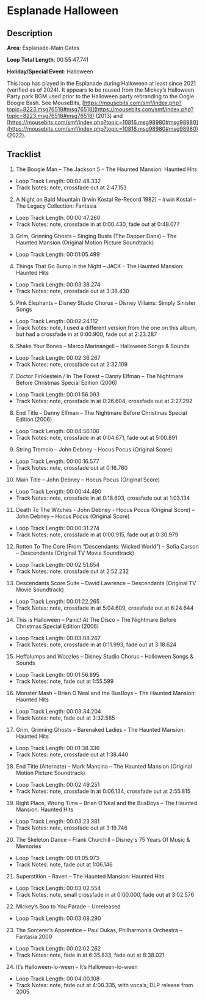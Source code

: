 # Esplanade Halloween

## Description

**Area**: Esplanade-Main Gates

**Loop Total Length**: 00:55:47.741

**Holiday/Special Event**: Halloween

This loop has played in the Esplanade during Halloween at least since 2021 (verified as of 2024). It appears to be reused from the Mickey’s Halloween Party park BGM used prior to the Halloween party rebranding to the Oogie Boogie Bash. See MouseBits, [https://mousebits.com/smf/index.php?topic=8223.msg76518#msg76518](https://mousebits.com/smf/index.php?topic=8223.msg76518#msg76518) (2013) and [https://mousebits.com/smf/index.php?topic=10816.msg98980#msg98980](https://mousebits.com/smf/index.php?topic=10816.msg98980#msg98980) (2022).

## Tracklist

1. The Boogie Man – The Jackson 5 – The Haunted Mansion: Haunted Hits
- Loop Track Length: 00:02:48.332
- Track Notes: note, crossfade out at 2:47.153

2. A Night on Bald Mountain (Irwin Kostal Re-Record 1982) – Irwin Kostal – The Legacy Collection: Fantasia
- Loop Track Length: 00:00:47.260
- Track Notes: note, crossfade in at 0:00.430, fade out at 0:48.077

3. Grim, Grinning Ghosts – Singing Busts (The Dapper Dans) – The Haunted Mansion (Original Motion Picture Soundtrack)
- Loop Track Length: 00:01:05.499

4. Things That Go Bump in the Night – JACK – The Haunted Mansion: Haunted Hits
- Loop Track Length: 00:03:38.274
- Track Notes: note, crossfade out at 3:38.430

5. Pink Elephants – Disney Studio Chorus – Disney Villains: Simply Sinister Songs
- Loop Track Length: 00:02:24.112
- Track Notes: note, I used a different version from the one on this album, but had a crossfade in at 0:00.900, fade out at 2:23.287

6. Shake Your Bones – Marco Marinangeli – Halloween Songs & Sounds
- Loop Track Length: 00:02:36.267
- Track Notes: note, crossfade out at 2:32.109

7. Doctor Finklestein / In The Forest – Danny Elfman – The Nightmare Before Christmas Special Edition (2006)
- Loop Track Length: 00:01:56.093
- Track Notes: note, crossfade in at 0:26.604, crossfade out at 2:27.292

8. End Title – Danny Elfman – The Nightmare Before Christmas Special Edition (2006)
- Loop Track Length: 00:04:56.106
- Track Notes: note, crossfade in at 0:04.671, fade out at 5:00.891

9. String Tremolo – John Debney – Hocus Pocus (Original Score)
- Loop Track Length: 00:00:16.577
- Track Notes: note, crossfade out at 0:16.760

10. Main Title – John Debney – Hocus Pocus (Original Score)
- Loop Track Length: 00:00:44.490
- Track Notes: note, crossfade in at 0:18.603, crossfade out at 1:03.134

11. Death To The Witches - John Debney - Hocus Pocus (Original Score) – John Debney – Hocus Pocus (Original Score)
- Loop Track Length: 00:00:31.274
- Track Notes: note, crossfade in at 0:00.915, fade out at 0:30.979

12. Rotten To The Core (From “Descendants: Wicked World”) – Sofia Carson – Descendants (Original TV Movie Soundtrack)
- Loop Track Length: 00:02:51.654
- Track Notes: note: crossfade out at 2:52.232

13. Descendants Score Suite – David Lawrence – Descendants (Original TV Movie Soundtrack)
- Loop Track Length: 00:01:22.265
- Track Notes: note, crossfade in at 5:04.609, crossfade out at 6:24.644

14. This is Halloween – Panic! At The Disco – The Nightmare Before Christmas Special Edition (2006)
- Loop Track Length: 00:03:08.267
- Track Notes: note, crossfade in at 0:11.993, fade out at 3:18.624

15. Heffalumps and Woozles – Disney Studio Chorus – Halloween Songs & Sounds
- Loop Track Length: 00:01:56.895
- Track Notes: note, fade out at 1:55.599

16. Monster Mash – Brian O’Neal and the BusBoys – The Haunted Mansion: Haunted Hits
- Loop Track Length: 00:03:34.204
- Track Notes: note, fade out at 3:32.585

17. Grim, Grinning Ghosts – Barenaked Ladies – The Haunted Mansion: Haunted Hits
- Loop Track Length: 00:01:38.336
- Track Notes: note, crossfade out at 1:38.440

18. End Title (Alternate) – Mark Mancina – The Haunted Mansion (Original Motion Picture Soundtrack)
- Loop Track Length: 00:02:49.251
- Track Notes: note, crossfade in at 0:06.134, crossfade out at 2:55.815

19. Right Place, Wrong Time – Brian O’Neal and the BusBoys – The Haunted Mansion: Haunted Hits
- Loop Track Length: 00:03:23.381
- Track Notes: note, crossfade out at 3:19.746

20. The Skeleton Dance – Frank Churchill – Disney's 75 Years Of Music & Memories
- Loop Track Length: 00:01:05.973
- Track Notes: note, fade out at 1:06.146

21. Superstition – Raven – The Haunted Mansion: Haunted Hits
- Loop Track Length: 00:03:02.554
- Track Notes: note, small crossfade in at 0:00.000, fade out at 3:02.576

22. Mickey’s Boo to You Parade – Unreleased
- Loop Track Length: 00:03:08.290

23. The Sorcerer’s Apprentice – Paul Dukas, Philharmonia Orchestra – Fantasia 2000
- Loop Track Length: 00:02:02.262
- Track Notes: note, fade in at 6:35.833, fade out at 8:38.021

24. It’s Halloween-lo-ween – It’s Halloween-lo-ween
- Loop Track Length: 00:04:00.108
- Track Notes: note, fade out at 4:00.335, with vocals; DLP release from 2005
